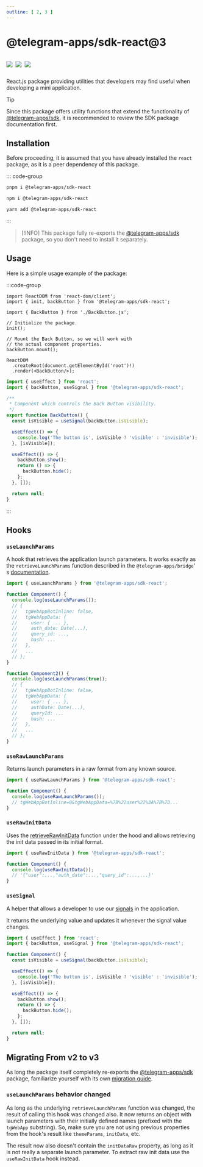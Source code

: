 ```yaml
---
outline: [ 2, 3 ]
---
```


# @telegram-apps/sdk-react@3

<p style="display: inline-flex; gap: 8px">
  <a href="https://npmjs.com/package/@telegram-apps/sdk-react">
    <img src="https://img.shields.io/npm/v/@telegram-apps/sdk-react?logo=npm"/>
  </a>
  <img src="https://img.shields.io/bundlephobia/minzip/@telegram-apps/sdk-react"/>
  <a href="https://github.com/Telegram-Mini-Apps/telegram-apps/tree/master/packages/sdk-react">
    <img src="https://img.shields.io/badge/source-black?logo=github"/>
  </a>
</p>

React.js package providing utilities that developers may find useful when developing a mini
application.

> [!TIP]
> Since this package offers utility functions that extend the functionality
> of [@telegram-apps/sdk](../telegram-apps-sdk/3-x.md), it is recommended to review the SDK package
> documentation first.

## Installation

Before proceeding, it is assumed that you have already installed the `react` package, as it is a
peer dependency of this package.

::: code-group

```bash [pnpm]
pnpm i @telegram-apps/sdk-react
```

```bash [npm]
npm i @telegram-apps/sdk-react
```

```bash [yarn]
yarn add @telegram-apps/sdk-react
```

:::

> [!INFO]
> This package fully re-exports the [@telegram-apps/sdk](../telegram-apps-sdk/3-x) package, so
> you don't need to install it separately.

## Usage

Here is a simple usage example of the package:

:::code-group

```tsx [index.tsx]
import ReactDOM from 'react-dom/client';
import { init, backButton } from '@telegram-apps/sdk-react';

import { BackButton } from './BackButton.js';

// Initialize the package.
init();

// Mount the Back Button, so we will work with 
// the actual component properties.
backButton.mount();

ReactDOM
  .createRoot(document.getElementById('root')!)
  .render(<BackButton/>);
```

```ts [BackButton.ts]
import { useEffect } from 'react';
import { backButton, useSignal } from '@telegram-apps/sdk-react';

/**
 * Component which controls the Back Button visibility.
 */
export function BackButton() {
  const isVisible = useSignal(backButton.isVisible);

  useEffect(() => {
    console.log('The button is', isVisible ? 'visible' : 'invisible');
  }, [isVisible]);

  useEffect(() => {
    backButton.show();
    return () => {
      backButton.hide();
    };
  }, []);

  return null;
}
```

:::

## Hooks

### `useLaunchParams`

A hook that retrieves the application launch parameters. It works exactly as the `retrieveLaunchParams` function
described in the `@telegram-apps/bridge`'
s [documentation](https://docs.telegram-mini-apps.com/packages/telegram-apps-bridge/2-x/launch-parameters#retrieving-launch-parameters).

```ts
import { useLaunchParams } from '@telegram-apps/sdk-react';

function Component() {
  console.log(useLaunchParams());
  // {
  //   tgWebAppBotInline: false,
  //   tgWebAppData: {
  //     user: { ... },
  //     auth_date: Date(...),
  //     query_id: ...,
  //     hash: ...
  //   },
  //   ...
  // };
}

function Component2() {
  console.log(useLaunchParams(true));
  // {
  //   tgWebAppBotInline: false,
  //   tgWebAppData: {
  //     user: { ... },
  //     authDate: Date(...),
  //     queryId: ...
  //     hash: ...
  //   },
  //   ...
  // };
}
```

### `useRawLaunchParams`

Returns launch parameters in a raw format from any known source.

```ts
import { useRawLaunchParams } from '@telegram-apps/sdk-react';

function Component() {
  console.log(useRawLaunchParams());
  // tgWebAppBotInline=0&tgWebAppData=%7B%22user%22%3A%7B%7D...
}
```

### `useRawInitData`

Uses
the [retrieveRawInitData](https://docs.telegram-mini-apps.com/packages/telegram-apps-bridge/2-x/launch-parameters#retrieving-raw-init-data)
function under the hood and allows retrieving the init data passed in its initial format.

```ts
import { useRawInitData } from '@telegram-apps/sdk-react';

function Component() {
  console.log(useRawInitData());
  // '{"user":...,"auth_date":...,"query_id":...,...}'
}
```

### `useSignal`

A helper that allows a developer to use our [signals](../telegram-apps-signals.md) in the
application.

It returns the underlying value and updates it whenever the signal value changes.

```ts
import { useEffect } from 'react';
import { backButton, useSignal } from '@telegram-apps/sdk-react';

function Component() {
  const isVisible = useSignal(backButton.isVisible);

  useEffect(() => {
    console.log('The button is', isVisible ? 'visible' : 'invisible');
  }, [isVisible]);

  useEffect(() => {
    backButton.show();
    return () => {
      backButton.hide();
    };
  }, []);

  return null;
}
```

## Migrating From v2 to v3

As long the package itself completely re-exports the [@telegram-apps/sdk](../telegram-apps-sdk/3-x.md) package,
familiarize yourself with its own [migration guide](../telegram-apps-sdk/3-x/migrate-v2-v3).

### `useLaunchParams` behavior changed

As long as the underlying `retrieveLaunchParams` function was changed, the result of calling this hook was changed
also. It now returns an object with launch parameters with their initially defined names (prefixed with the `tgWebApp`
substring). So, make sure you are not using previous properties from the hook's result like `themeParams`,
`initData`, etc.

The result now also doesn't contain the `initDataRaw` property, as long as it is not really a separate launch parameter.
To extract raw init data use the `useRawInitData` hook instead.